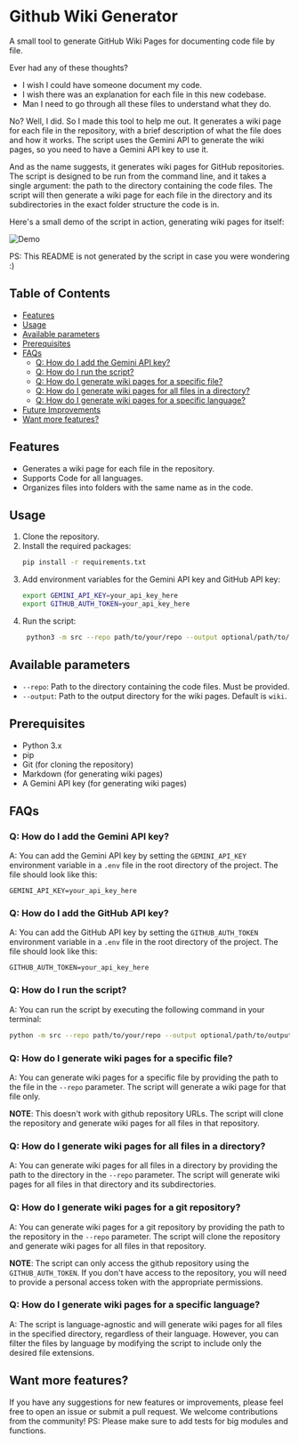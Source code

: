 # Github Wiki Generator

A small tool to generate GitHub Wiki Pages for documenting code file by file.

Ever had any of these thoughts?
- I wish I could have someone document my code.
- I wish there was an explanation for each file in this new codebase.
- Man I need to go through all these files to understand what they do.

No? Well, I did. So I made this tool to help me out. It generates a wiki page for each file in the repository, with a brief description of what the file does and how it works. The script uses the Gemini API to generate the wiki pages, so you need to have a Gemini API key to use it.

And as the name suggests, it generates wiki pages for GitHub repositories. The script is designed to be run from the command line, and it takes a single argument: the path to the directory containing the code files. The script will then generate a wiki page for each file in the directory and its subdirectories in the exact folder structure the code is in.

Here's a small demo of the script in action, generating wiki pages for itself:

![Demo](demo/demo.gif)

PS: This README is not generated by the script in case you were wondering :)

## Table of Contents
- [Features](#features)
- [Usage](#usage)
- [Available parameters](#available-parameters)
- [Prerequisites](#prerequisites)
- [FAQs](#faqs)
  - [Q: How do I add the Gemini API key?](#q-how-do-i-add-the-gemini-api-key)
  - [Q: How do I run the script?](#q-how-do-i-run-the-script)
  - [Q: How do I generate wiki pages for a specific file?](#q-how-do-i-generate-wiki-pages-for-a-specific-file)
  - [Q: How do I generate wiki pages for all files in a directory?](#q-how-do-i-generate-wiki-pages-for-all-files-in-a-directory)
  - [Q: How do I generate wiki pages for a specific language?](#q-how-do-i-generate-wiki-pages-for-a-specific-language)
- [Future Improvements](#future-improvements)
- [Want more features?](#want-more-features)

## Features
- Generates a wiki page for each file in the repository.
- Supports Code for all languages.
- Organizes files into folders with the same name as in the code.

## Usage
1. Clone the repository.
2. Install the required packages:
   ```bash
   pip install -r requirements.txt
   ```
3. Add environment variables for the Gemini API key and GitHub API key:
   ```bash
   export GEMINI_API_KEY=your_api_key_here
   export GITHUB_AUTH_TOKEN=your_api_key_here
   ```
4. Run the script:
   ```bash
    python3 -m src --repo path/to/your/repo --output optional/path/to/output
    ```

## Available parameters
- `--repo`: Path to the directory containing the code files. Must be provided.
- `--output`: Path to the output directory for the wiki pages. Default is `wiki`.

## Prerequisites

- Python 3.x
- pip
- Git (for cloning the repository)
- Markdown (for generating wiki pages)
- A Gemini API key (for generating wiki pages)

## FAQs

### Q: How do I add the Gemini API key?
A: You can add the Gemini API key by setting the `GEMINI_API_KEY` environment variable in a `.env` file in the root directory of the project. The file should look like this:
```
GEMINI_API_KEY=your_api_key_here
```

### Q: How do I add the GitHub API key?
A: You can add the GitHub API key by setting the `GITHUB_AUTH_TOKEN` environment variable in a `.env` file in the root directory of the project. The file should look like this:
```
GITHUB_AUTH_TOKEN=your_api_key_here
```

### Q: How do I run the script?
A: You can run the script by executing the following command in your terminal:
```bash
python -m src --repo path/to/your/repo --output optional/path/to/output
```

### Q: How do I generate wiki pages for a specific file?
A: You can generate wiki pages for a specific file by providing the path to the file in the `--repo` parameter. The script will generate a wiki page for that file only.

**NOTE**: This doesn't work with github repository URLs. The script will clone the repository and generate wiki pages for all files in that repository.

### Q: How do I generate wiki pages for all files in a directory?
A: You can generate wiki pages for all files in a directory by providing the path to the directory in the `--repo` parameter. The script will generate wiki pages for all files in that directory and its subdirectories.

### Q: How do I generate wiki pages for a git repository?
A: You can generate wiki pages for a git repository by providing the path to the repository in the `--repo` parameter. The script will clone the repository and generate wiki pages for all files in that repository.

**NOTE**: The script can only access the github repository using the `GITHUB_AUTH_TOKEN`. If you don't have access to the repository, you will need to provide a personal access token with the appropriate permissions.

### Q: How do I generate wiki pages for a specific language?
A: The script is language-agnostic and will generate wiki pages for all files in the specified directory, regardless of their language. However, you can filter the files by language by modifying the script to include only the desired file extensions.

## Want more features?
If you have any suggestions for new features or improvements, please feel free to open an issue or submit a pull request. We welcome contributions from the community!
PS: Please make sure to add tests for big modules and functions.